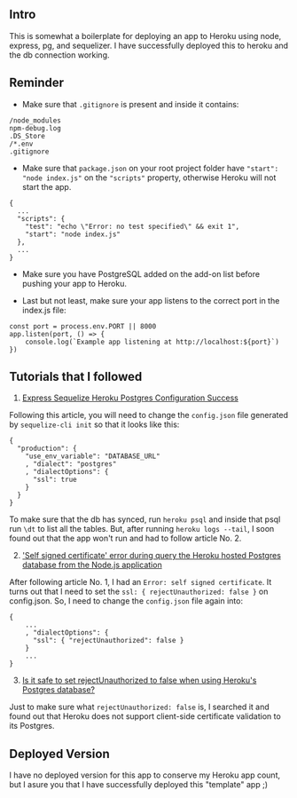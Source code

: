 ## Intro

This is somewhat a boilerplate for deploying an app to Heroku using node, express, pg, and sequelizer. I have successfully deployed this to heroku and the db connection working.

## Reminder

- Make sure that `.gitignore` is present and inside it contains:
```
/node_modules
npm-debug.log
.DS_Store
/*.env
.gitignore
```

- Make sure that `package.json` on your root project folder have `"start": "node index.js"` on the `"scripts"` property, otherwise Heroku will not start the app.
```
{
  ...
  "scripts": {
    "test": "echo \"Error: no test specified\" && exit 1",
    "start": "node index.js"
  },
  ...
}
```

- Make sure you have PostgreSQL added on the add-on list before pushing your app to Heroku.

- Last but not least, make sure your app listens to the correct port in the index.js file:
```
const port = process.env.PORT || 8000
app.listen(port, () => {
    console.log(`Example app listening at http://localhost:${port}`)
})
```

## Tutorials that I followed

1. [Express Sequelize Heroku Postgres Configuration Success](https://theptrk.com/2018/10/10/express-sequelize-heroku-configuration-success/)

Following this article, you will need to change the `config.json` file generated by `sequelize-cli init` so that it looks like this:
```
{
  "production": {
    "use_env_variable": "DATABASE_URL"
    , "dialect": "postgres"
    , "dialectOptions": {
      "ssl": true
    }
  }
}
```

To make sure that the db has synced, run `heroku psql` and inside that psql run `\dt` to list all the tables. But, after running `heroku logs --tail`, I soon found out that the app won't run and had to follow article No. 2.

2. ['Self signed certificate' error during query the Heroku hosted Postgres database from the Node.js application](https://stackoverflow.com/questions/61097695/self-signed-certificate-error-during-query-the-heroku-hosted-postgres-database)

After following article No. 1, I had an `Error: self signed certificate`. It turns out that I need to set the `ssl: { rejectUnauthorized: false }` on config.json. So, I need to change the `config.json` file again into:
```
{
    ...
    , "dialectOptions": {
      "ssl": { "rejectUnauthorized": false }
    }
    ...
}
```

3. [Is it safe to set rejectUnauthorized to false when using Heroku's Postgres database?](https://security.stackexchange.com/questions/229282/is-it-safe-to-set-rejectunauthorized-to-false-when-using-herokus-postgres-datab)

Just to make sure what `rejectUnauthorized: false` is, I searched it and found out that Heroku does not support client-side certificate validation to its Postgres.

## Deployed Version
I have no deployed version for this app to conserve my Heroku app count, but I asure you that I have successfully deployed this "template"
app ;)
